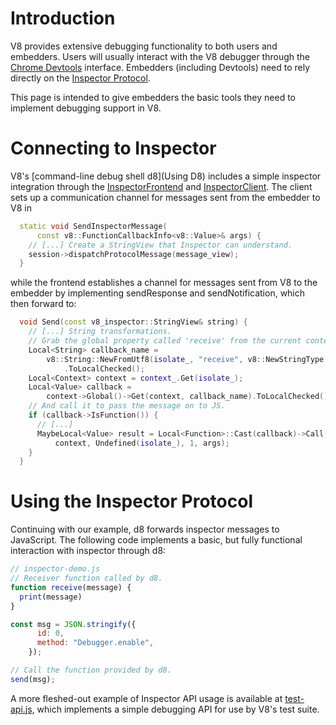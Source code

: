 # Introduction

V8 provides extensive debugging functionality to both users and embedders. Users will usually interact with the V8 debugger through the [Chrome Devtools](https://developer.chrome.com/devtools) interface. Embedders (including Devtools) need to rely directly on the [Inspector Protocol](https://chromedevtools.github.io/debugger-protocol-viewer/tot/).

This page is intended to give embedders the basic tools they need to implement debugging support in V8.

# Connecting to Inspector

V8's [command-line debug shell d8](Using D8) includes a simple inspector integration through the [InspectorFrontend](https://cs.chromium.org/chromium/src/v8/src/d8.cc?type=cs&q=InspectorFrontend+package:%5Echromium$&l=1849) and [InspectorClient](https://cs.chromium.org/chromium/src/v8/src/d8.cc?type=cs&q=InspectorClient+package:%5Echromium$&l=1916). The client sets up a communication channel for messages sent from the embedder to V8 in

```c++
  static void SendInspectorMessage(
      const v8::FunctionCallbackInfo<v8::Value>& args) {
    // [...] Create a StringView that Inspector can understand.
    session->dispatchProtocolMessage(message_view);
  }
```

while the frontend establishes a channel for messages sent from V8 to the embedder by implementing
sendResponse and sendNotification, which then forward to:

```c++
  void Send(const v8_inspector::StringView& string) {
    // [...] String transformations.
    // Grab the global property called 'receive' from the current context.
    Local<String> callback_name =
        v8::String::NewFromUtf8(isolate_, "receive", v8::NewStringType::kNormal)
            .ToLocalChecked();
    Local<Context> context = context_.Get(isolate_);
    Local<Value> callback =
        context->Global()->Get(context, callback_name).ToLocalChecked();
    // And call it to pass the message on to JS.
    if (callback->IsFunction()) {
      // [...]
      MaybeLocal<Value> result = Local<Function>::Cast(callback)->Call(
          context, Undefined(isolate_), 1, args);
    }
  }
```

# Using the Inspector Protocol

Continuing with our example, d8 forwards inspector messages to JavaScript. The following code implements a basic, but fully functional interaction with inspector through d8:

```js
// inspector-demo.js
// Receiver function called by d8.
function receive(message) {
  print(message)
}

const msg = JSON.stringify({
      id: 0,
      method: "Debugger.enable",
    });

// Call the function provided by d8.
send(msg);
```

A more fleshed-out example of Inspector API usage is available at [test-api.js](https://cs.chromium.org/chromium/src/v8/test/debugger/test-api.js?type=cs&q=test-api&l=1), which implements a simple debugging API for use by V8's test suite.